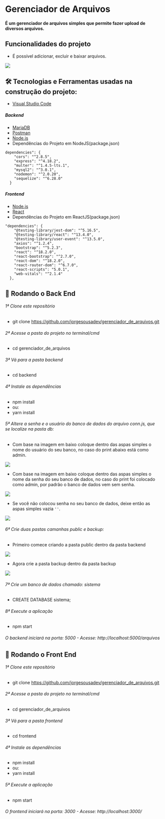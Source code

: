 # Gerenciador de Arquivos

#### É um gerenciador de arquivos simples que permite fazer upload de diversos arquivos.

## Funcionalidades do projeto

- É possível adicionar, excluir e baixar arquivos.

![](/Screenshot/projeto.png)

## 🛠 Tecnologias e Ferramentas usadas na construção do projeto:

- [Visual Studio Code](https://code.visualstudio.com/)

##### Backend
- [MariaDB](https://mariadb.org/)
- [Postman](https://www.postman.com/)
- [Node.js](https://nodejs.org/en/)
- Dependências do Projeto em NodeJS(package.json)  

```
dependencies": {
    "cors": "^2.8.5",
    "express": "^4.18.2",
    "multer": "^1.4.5-lts.1",
    "mysql2": "^3.0.1",
    "nodemon": "^2.0.20",
    "sequelize": "^6.28.0"
  }
```

##### Frontend
- [Node.js](https://nodejs.org/en/)
- [React](https://pt-br.reactjs.org/)
- Dependências do Projeto em ReactJS(package.json)  
```
"dependencies": {
    "@testing-library/jest-dom": "^5.16.5",
    "@testing-library/react": "^13.4.0",
    "@testing-library/user-event": "^13.5.0",
    "axios": "^1.2.4",
    "bootstrap": "^5.2.3",
    "react": "^18.2.0",
    "react-bootstrap": "^2.7.0",
    "react-dom": "^18.2.0",
    "react-router-dom": "^6.7.0",
    "react-scripts": "5.0.1",
    "web-vitals": "^2.1.4"
  },
```
## 🎲 Rodando o Back End 

###### 1ª Clone este repositório
* git clone https://github.com/jorgesousadev/gerenciador_de_arquivos.git

###### 2ª Acesse a pasta do projeto no terminal/cmd
* cd gerenciador_de_arquivos

###### 3ª Vá para a pasta backend
* cd backend

###### 4ª Instale as dependências
* npm install
* ou:
* yarn install

###### 5ª Altere a senha e o usuário do banco de dados do arquivo conn.js, que se localize na pasta db:

* Com base na imagem em baixo coloque dentro das aspas simples o nome do usuário do seu banco, no caso do print abaixo está como admin.

![](/Screenshot/print.png)

* Com base na imagem em baixo coloque dentro das aspas simples o nome da senha do seu banco de dados, no caso do print foi colocado como admin, por padrão o banco de dados vem sem senha.

![](/Screenshot/print2.png)

* Se você não colocou senha no seu banco de dados, deixe então as aspas simples vazia ```''```.

![](/Screenshot/print3.png)

###### 6ª Crie duas pastas camanhas public e backup:
* Primeiro comece criando a pasta public dentro da pasta backend

![](/Screenshot/print4.png)

* Agora crie a pasta backup dentro da pasta backup

![](/Screenshot/print5.png)

###### 7ª Crie um banco de dados chamado: sistema
* CREATE DATABASE sistema;

###### 8ª Execute a aplicação 
* npm start

###### O backend iniciará na porta: 5000 - Acesse: http://localhost:5000/arquivos

## 🎲 Rodando o Front End 

###### 1ª Clone este repositório
* git clone https://github.com/jorgesousadev/gerenciador_de_arquivos.git

###### 2ª Acesse a pasta do projeto no terminal/cmd
* cd gerenciador_de_arquivos

###### 3ª Vá para a pasta frontend
* cd frontend

###### 4ª Instale as dependências
* npm install
* ou:
* yarn install

###### 5ª Execute a aplicação 
* npm start

###### O frontend iniciará na porta: 3000 - Acesse: http://localhost:3000/


